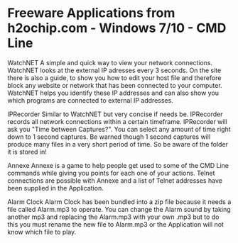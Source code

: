 # Freeware Applications from h2ochip.com - Windows 7/10 - CMD Line

WatchNET
A simple and quick way to view your network connections.
WatchNET looks at the external IP adresses every 3 seconds.
On the site there is also a guide, to show you how to edit your host
file and therefore block any website or network that has been connected
to your computer. WatchNET helps you identify these IP addresses and can
also show you which programs are connected to external IP addresses.

IPRecorder
Similar to WatchNET but very concise if needs be. IPRecorder records
all network connections within a certain timeframe.
IPRecorder will ask you "Time between Captures?". You can select any
amount of time right down to 1 second captures. Be warned though 1 second
captures will produce many files in a very short period of time. So be aware
of the folder it is stored in!

Annexe
Annexe is a game to help people get used to some of the CMD Line commands
while giving you points for each one of your actions. Telnet connections
are possible with Annexe and a list of Telnet addresses have been supplied
in the Application.

Alarm Clock
Alarm Clock has been bundled into a zip file because it needs a file called
Alarm.mp3 to operate. You can change the Alarm sound by taking another mp3
and replacing the Alarm.mp3 with your own .mp3 but to do this you must 
rename the new file to Alarm.mp3 or the Application will not know which file
to play.

